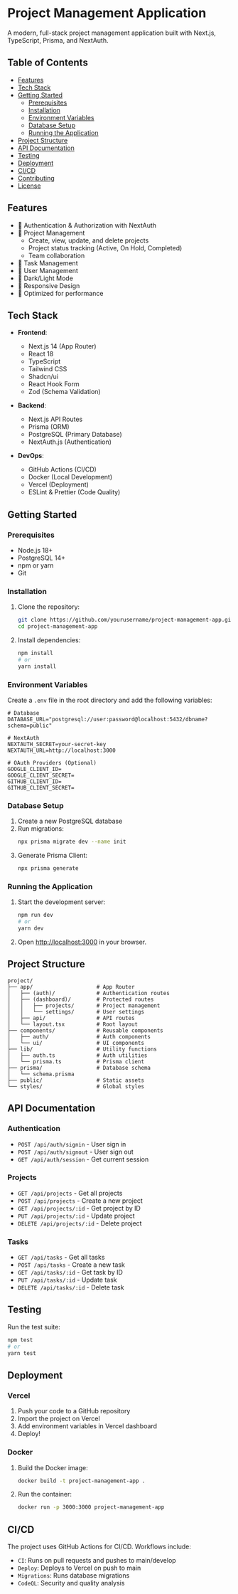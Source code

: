 # Project Management Application

A modern, full-stack project management application built with Next.js, TypeScript, Prisma, and NextAuth.

## Table of Contents

- [Features](#features)
- [Tech Stack](#tech-stack)
- [Getting Started](#getting-started)
  - [Prerequisites](#prerequisites)
  - [Installation](#installation)
  - [Environment Variables](#environment-variables)
  - [Database Setup](#database-setup)
  - [Running the Application](#running-the-application)
- [Project Structure](#project-structure)
- [API Documentation](#api-documentation)
- [Testing](#testing)
- [Deployment](#deployment)
- [CI/CD](#cicd)
- [Contributing](#contributing)
- [License](#license)

## Features

- 🔐 Authentication & Authorization with NextAuth
- 📝 Project Management
  - Create, view, update, and delete projects
  - Project status tracking (Active, On Hold, Completed)
  - Team collaboration
- 📅 Task Management
- 👥 User Management
- 🎨 Dark/Light Mode
- 📱 Responsive Design
- 🚀 Optimized for performance

## Tech Stack

- **Frontend**:
  - Next.js 14 (App Router)
  - React 18
  - TypeScript
  - Tailwind CSS
  - Shadcn/ui
  - React Hook Form
  - Zod (Schema Validation)

- **Backend**:
  - Next.js API Routes
  - Prisma (ORM)
  - PostgreSQL (Primary Database)
  - NextAuth.js (Authentication)

- **DevOps**:
  - GitHub Actions (CI/CD)
  - Docker (Local Development)
  - Vercel (Deployment)
  - ESLint & Prettier (Code Quality)

## Getting Started

### Prerequisites

- Node.js 18+
- PostgreSQL 14+
- npm or yarn
- Git

### Installation

1. Clone the repository:
   ```bash
   git clone https://github.com/yourusername/project-management-app.git
   cd project-management-app
   ```

2. Install dependencies:
   ```bash
   npm install
   # or
   yarn install
   ```

### Environment Variables

Create a `.env` file in the root directory and add the following variables:

```env
# Database
DATABASE_URL="postgresql://user:password@localhost:5432/dbname?schema=public"

# NextAuth
NEXTAUTH_SECRET=your-secret-key
NEXTAUTH_URL=http://localhost:3000

# OAuth Providers (Optional)
GOOGLE_CLIENT_ID=
GOOGLE_CLIENT_SECRET=
GITHUB_CLIENT_ID=
GITHUB_CLIENT_SECRET=
```

### Database Setup

1. Create a new PostgreSQL database
2. Run migrations:
   ```bash
   npx prisma migrate dev --name init
   ```
3. Generate Prisma Client:
   ```bash
   npx prisma generate
   ```

### Running the Application

1. Start the development server:
   ```bash
   npm run dev
   # or
   yarn dev
   ```

2. Open [http://localhost:3000](http://localhost:3000) in your browser.

## Project Structure

```
project/
├── app/                    # App Router
│   ├── (auth)/             # Authentication routes
│   ├── (dashboard)/        # Protected routes
│   │   ├── projects/       # Project management
│   │   └── settings/       # User settings
│   ├── api/                # API routes
│   └── layout.tsx          # Root layout
├── components/             # Reusable components
│   ├── auth/               # Auth components
│   └── ui/                 # UI components
├── lib/                    # Utility functions
│   ├── auth.ts             # Auth utilities
│   └── prisma.ts           # Prisma client
├── prisma/                 # Database schema
│   └── schema.prisma
├── public/                 # Static assets
└── styles/                 # Global styles
```

## API Documentation

### Authentication

- `POST /api/auth/signin` - User sign in
- `POST /api/auth/signout` - User sign out
- `GET /api/auth/session` - Get current session

### Projects

- `GET /api/projects` - Get all projects
- `POST /api/projects` - Create a new project
- `GET /api/projects/:id` - Get project by ID
- `PUT /api/projects/:id` - Update project
- `DELETE /api/projects/:id` - Delete project

### Tasks

- `GET /api/tasks` - Get all tasks
- `POST /api/tasks` - Create a new task
- `GET /api/tasks/:id` - Get task by ID
- `PUT /api/tasks/:id` - Update task
- `DELETE /api/tasks/:id` - Delete task

## Testing

Run the test suite:

```bash
npm test
# or
yarn test
```

## Deployment

### Vercel

1. Push your code to a GitHub repository
2. Import the project on Vercel
3. Add environment variables in Vercel dashboard
4. Deploy!

### Docker

1. Build the Docker image:
   ```bash
   docker build -t project-management-app .
   ```

2. Run the container:
   ```bash
   docker run -p 3000:3000 project-management-app
   ```

## CI/CD

The project uses GitHub Actions for CI/CD. Workflows include:

- `CI`: Runs on pull requests and pushes to main/develop
- `Deploy`: Deploys to Vercel on push to main
- `Migrations`: Runs database migrations
- `CodeQL`: Security and quality analysis

